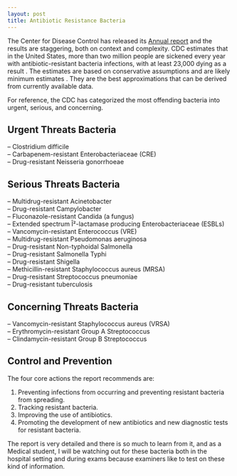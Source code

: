 ```yaml
---
layout: post
title: Antibiotic Resistance Bacteria
---
```


The Center for Disease Control has released its [Annual report][1] and the results are staggering, both on context and complexity. CDC estimates that in the United States, more than two million people are sickened every year with antibiotic-resistant bacteria infections, with at least 23,000 dying as a result . The estimates are based on conservative assumptions and are likely minimum estimates . They are the best approximations that can be derived from currently available data.

For reference, the CDC has categorized the most offending bacteria into urgent, serious, and concerning.

## Urgent Threats Bacteria

– Clostridium difficile  
– Carbapenem-resistant Enterobacteriaceae (CRE)  
– Drug-resistant Neisseria gonorrhoeae 

## Serious Threats Bacteria

– Multidrug-resistant Acinetobacter  
– Drug-resistant Campylobacter  
– Fluconazole-resistant Candida (a fungus)  
– Extended spectrum Î²-lactamase producing Enterobacteriaceae (ESBLs)  
– Vancomycin-resistant Enterococcus (VRE)  
– Multidrug-resistant Pseudomonas aeruginosa  
– Drug-resistant Non-typhoidal Salmonella  
– Drug-resistant Salmonella Typhi  
– Drug-resistant Shigella  
– Methicillin-resistant Staphylococcus aureus (MRSA)  
– Drug-resistant Streptococcus pneumoniae  
– Drug-resistant tuberculosis

## Concerning Threats Bacteria

– Vancomycin-resistant Staphylococcus aureus (VRSA)  
– Erythromycin-resistant Group A Streptococcus  
– Clindamycin-resistant Group B Streptococcus 

## Control and Prevention 

The four core actions the report recommends are:  
1. Preventing infections from occurring and preventing resistant bacteria from spreading.  
2. Tracking resistant bacteria.  
3. Improving the use of antibiotics.  
4. Promoting the development of new antibiotics and new diagnostic tests for resistant bacteria.

The report is very detailed and there is so much to learn from it, and as a Medical student, I will be watching out for these bacteria both in the hospital setting and during exams because examiners like to test on these kind of information.

 [1]: http://www.cdc.gov/drugresistance/threat-report-2013/
